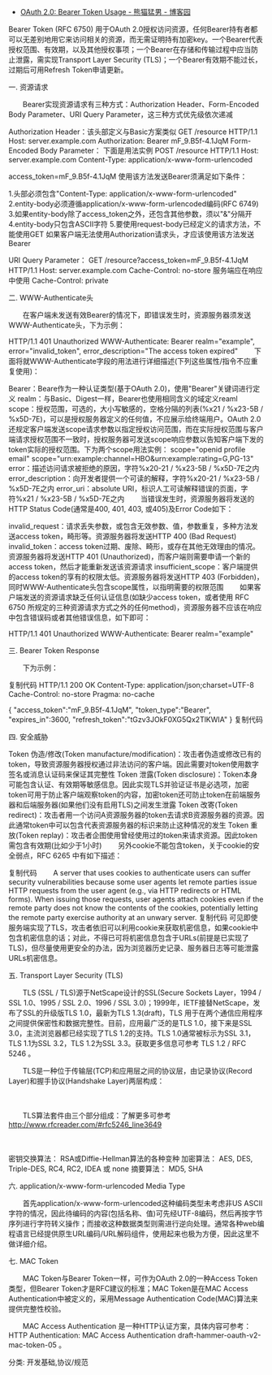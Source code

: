

* [OAuth 2.0: Bearer Token Usage - 熊猫猛男 - 博客园 ](http://www.cnblogs.com/XiongMaoMengNan/p/6785155.html)

Bearer Token (RFC 6750) 用于OAuth 2.0授权访问资源，任何Bearer持有者都可以无差别地用它来访问相关的资源，而无需证明持有加密key。一个Bearer代表授权范围、有效期，以及其他授权事项；一个Bearer在存储和传输过程中应当防止泄露，需实现Transport Layer Security (TLS)；一个Bearer有效期不能过长，过期后可用Refresh Token申请更新。

 

一. 资源请求

　　Bearer实现资源请求有三种方式：Authorization Header、Form-Encoded Body Parameter、URI Query Parameter，这三种方式优先级依次递减

Authorization Header：该头部定义与Basic方案类似
GET /resource HTTP/1.1
Host: server.example.com
Authorization: Bearer mF_9.B5f-4.1JqM
Form-Encoded Body Parameter： 下面是用法实例
POST /resource HTTP/1.1
Host: server.example.com
Content-Type: application/x-www-form-urlencoded

access_token=mF_9.B5f-4.1JqM
使用该方法发送Bearer须满足如下条件：

1.头部必须包含"Content-Type: application/x-www-form-urlencoded"
2.entity-body必须遵循application/x-www-form-urlencoded编码(RFC 6749)
3.如果entity-body除了access_token之外，还包含其他参数，须以"&"分隔开
4.entity-body只包含ASCII字符
5.要使用request-body已经定义的请求方法，不能使用GET
如果客户端无法使用Authorization请求头，才应该使用该方法发送Bearer

URI Query Parameter：
GET /resource?access_token=mF_9.B5f-4.1JqM HTTP/1.1
Host: server.example.com
Cache-Control: no-store
服务端应在响应中使用 Cache-Control: private

 

二. WWW-Authenticate头

　　在客户端未发送有效Bearer的情况下，即错误发生时，资源服务器须发送WWW-Authenticate头，下为示例：

HTTP/1.1 401 Unauthorized
WWW-Authenticate: Bearer realm="example", error="invalid_token", error_description="The access token expired"
　　下面将就WWW-Authenticate字段的用法进行详细描述(下列这些属性/指令不应重复使用)：

Bearer：Beare作为一种认证类型(基于OAuth 2.0)，使用"Bearer"关键词进行定义
realm：与Basic、Digest一样，Bearer也使用相同含义的域定义reaml
scope：授权范围，可选的，大小写敏感的，空格分隔的列表(%x21 / %x23-5B / %x5D-7E)，可以是授权服务器定义的任何值，不应展示给终端用户。OAuth 2.0还规定客户端发送scope请求参数以指定授权访问范围，而在实际授权范围与客户端请求授权范围不一致时，授权服务器可发送scope响应参数以告知客户端下发的token实际的授权范围。下为两个scope用法实例：
scope="openid profile email"
scope="urn:example:channel=HBO&urn:example:rating=G,PG-13"
error：描述访问请求被拒绝的原因，字符%x20-21 / %x23-5B / %x5D-7E之内
error_description：向开发者提供一个可读的解释，字符%x20-21 / %x23-5B / %x5D-7E之内
error_uri：absolute URI，标识人工可读解释错误的页面，字符%x21 / %x23-5B / %x5D-7E之内
　　当错误发生时，资源服务器将发送的HTTP Status Code(通常是400, 401, 403, 或405)及Error Code如下：

invalid_request：请求丢失参数，或包含无效参数、值，参数重复，多种方法发送access token，畸形等。资源服务器将发送HTTP 400 (Bad Request)
invalid_token：access token过期、废除、畸形，或存在其他无效理由的情况。资源服务器将发送HTTP 401 (Unauthorized)，而客户端则需要申请一个新的access token，然后才能重新发送该资源请求
insufficient_scope：客户端提供的access token的享有的权限太低。资源服务器将发送HTTP 403 (Forbidden)，同时WWW-Authenticate头包含scope属性，以指明需要的权限范围
　　如果客户端发送的资源请求缺乏任何认证信息(如缺少access token，或者使用 RFC 6750 所规定的三种资源请求方式之外的任何method)，资源服务器不应该在响应中包含错误码或者其他错误信息，如下即可：

HTTP/1.1 401 Unauthorized
WWW-Authenticate: Bearer realm="example"
  

三. Bearer Token Response

　　下为示例：

复制代码
HTTP/1.1 200 OK
Content-Type: application/json;charset=UTF-8
Cache-Control: no-store
Pragma: no-cache

{
   "access_token":"mF_9.B5f-4.1JqM",
   "token_type":"Bearer",
   "expires_in":3600,
   "refresh_token":"tGzv3JOkF0XG5Qx2TlKWIA"
}
复制代码
 

四. 安全威胁

Token 伪造/修改(Token manufacture/modification)：攻击者伪造或修改已有的token，导致资源服务器授权通过非法访问的客户端。因此需要对token使用数字签名或消息认证码来保证其完整性
Token 泄露(Token disclosure)：Token本身可能包含认证、有效期等敏感信息。因此实现TLS并验证证书是必选项，加密token可用于防止客户端观察token的内容，加密token还可防止token在前端服务器和后端服务器(如果他们没有启用TLS)之间发生泄露
Token 改寄(Token redirect)：攻击者用一个访问A资源服务器的token去请求B资源服务器的资源。因此通常token中可以包含代表资源服务器的标识来防止这种情况的发生
Token 重放(Token replay)：攻击者企图使用曾经使用过的token来请求资源。因此token需包含有效期(比如少于1小时)
 　　另外cookie不能包含token，关于cookie的安全弱点，RFC 6265 中有如下描述：

复制代码
　　A server that uses cookies to authenticate users can suffer security
   vulnerabilities because some user agents let remote parties issue
   HTTP requests from the user agent (e.g., via HTTP redirects or HTML
   forms).  When issuing those requests, user agents attach cookies even
   if the remote party does not know the contents of the cookies,
   potentially letting the remote party exercise authority at an unwary
   server.
复制代码
可见即使服务端实现了TLS，攻击者依旧可以利用cookie来获取机密信息，如果cookie中包含机密信息的话；对此，不得已可将机密信息包含于URLs(前提是已实现了TLS)，但尽量使用更安全的办法，因为浏览器历史记录、服务器日志等可能泄露URLs机密信息。

 

五. Transport Layer Security (TLS)

　　TLS (SSL / TLS)源于NetScape设计的SSL(Secure Sockets Layer，1994 / SSL 1.0、1995 / SSL 2.0、1996 / SSL 3.0)；1999年，IETF接替NetScape，发布了SSL的升级版TLS 1.0，最新为TLS 1.3(draft)，TLS 用于在两个通信应用程序之间提供保密性和数据完整性。目前，应用最广泛的是TLS 1.0，接下来是SSL 3.0，主流浏览器都已经实现了TLS 1.2的支持。TLS 1.0通常被标示为SSL 3.1，TLS 1.1为SSL 3.2，TLS 1.2为SSL 3.3。获取更多信息可参考 TLS 1.2 / RFC 5246 。

　　TLS是一种位于传输层(TCP)和应用层之间的协议层，由记录协议(Record Layer)和握手协议(Handshake Layer)两层构成：

 　　

　　TLS算法套件由三个部分组成：了解更多可参考 http://www.rfcreader.com/#rfc5246_line3649

　　

密钥交换算法：  RSA或Diffie-Hellman算法的各种变种
加密算法：  AES, DES, Triple-DES, RC4, RC2, IDEA 或 none
摘要算法：  MD5, SHA
 

六. application/x-www-form-urlencoded Media Type

　　首先application/x-www-form-urlencoded这种编码类型未考虑非US ASCII字符的情况，因此待编码的内容(包括名称、值)可先经UTF-8编码，然后再按字节序列进行字符转义操作；而接收这种数据类型则需进行逆向处理。通常各种web编程语言已经提供原生URL编码/URL解码组件，使用起来也极为方便，因此这里不做详细介绍。

 

七. MAC Token

　　MAC Token与Bearer Token一样，可作为OAuth 2.0的一种Access Token类型，但Bearer Token才是RFC建议的标准；MAC Token是在MAC Access Authentication中被定义的，采用Message Authentication Code(MAC)算法来提供完整性校验。

　　MAC Access Authentication 是一种HTTP认证方案，具体内容可参考： HTTP Authentication: MAC Access Authentication draft-hammer-oauth-v2-mac-token-05 。

分类: 开发基础,协议/规范